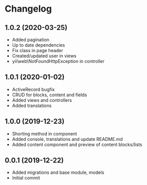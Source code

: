 Changelog
=========

## 1.0.2 (2020-03-25)
 * Added pagination
 * Up to date dependencies
 * Fix class in page header
 * Created/updated user in views
 * yii\web\NotFoundHttpException in controller
 
## 1.0.1 (2020-01-02)
 * ActiveRecord bugfix
 * CRUD for blocks, content and fields
 * Added views and controllers
 * Added translations
 
## 1.0.0 (2019-12-23)
 * Shorting method in component
 * Added console, translations and update README.md
 * Added content component and preview of content blocks/lists

## 0.0.1 (2019-12-22)
 * Added migrations and base module, models
 * Initial commit